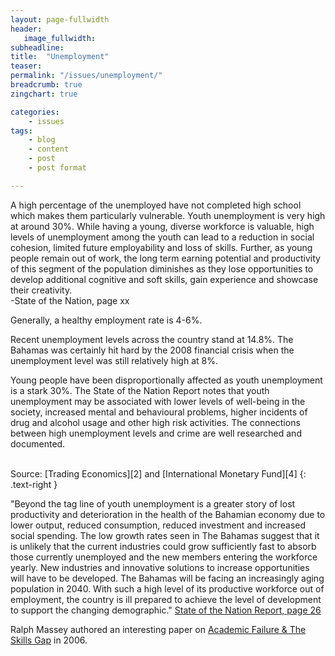 ```yaml
---
layout: page-fullwidth
header:
   image_fullwidth:
subheadline:
title:  "Unemployment"
teaser: 
permalink: "/issues/unemployment/"
breadcrumb: true
zingchart: true

categories:
    - issues
tags:
    - blog
    - content
    - post
    - post format

---
```

>
A high percentage of the unemployed have not completed high school which makes them particularly vulnerable. Youth unemployment is very high at around 30%. While having a young, diverse workforce is valuable, high levels of unemployment among the youth can lead to a reduction in social cohesion, limited future employability and loss of skills. Further, as young people remain out of work, the long term earning potential and productivity of this segment of the population diminishes as they lose opportunities to develop additional cognitive and soft skills, gain experience and showcase their creativity. 
<br/>-State of the Nation, page xx

Generally, a healthy employment rate is 4-6%.

Recent unemployment levels across the country stand at 14.8%. The Bahamas was certainly hit hard by the 2008 financial crisis when the unemployment level was still relatively high at 8%.

Young people have been disproportionally affected as youth unemployment is a stark 30%. The State of the Nation Report notes that youth unemployment may be associated with lower levels of well-being in the society, increased mental and behavioural problems, higher incidents of drug and alcohol usage and other high risk activities. The connections between high unemployment levels and crime are well researched and documented.

<div id="chartDiv"></div>
<br/>
Source: [Trading Economics][2] and [International Monetary Fund][4]
{: .text-right }

"Beyond the tag line of youth unemployment is a greater story of lost productivity and deterioration in the health of the Bahamian economy due to lower output, reduced consumption, reduced investment and increased social spending. The low growth rates seen in The Bahamas suggest that it is unlikely that the current industries could grow sufficiently fast to absorb those currently unemployed and the new members entering the workforce yearly. New industries and innovative solutions to increase opportunities will have to be developed. The Bahamas will be facing an increasingly aging population in 2040. With such a high level of its productive workforce out of employment, the country is ill prepared to achieve the level of development to support the changing demographic." [State of the Nation Report, page 26][1]

<!-- Unemployment Graph -->
<!--Note: Comments using javascript convention (//) will result in build errors-->
<script>
	var chartData = {
      type: "bar",
      title: {
        text: "Unemployment in the Bahamas by Year"
    },
    "scale-x": {
    	"items-overlap": false,
    	label: {
    		text: "Year"
    	},
    	values: [2006, 2007, 2008, 2009, 2010, 2011, 2012, 2013, 2014, 2015] 
    },
    "scale-y":{
    	label: {
    		text: "Unemployment-rate"
    	},
    	format: "%v%"
    },
    "crosshair-x":{
    	plotLabel:{
          "text": "%t - %v%"
    	}
    },
    plot:{
    	tooltip:{
    		visible : false
    	}
    },
      series: [
      { 
      	values: [7.6, 7.9, 8.7, 14.2, 15.1, 13.7, 14.0, 15.4, 15.7, 14.8],
      	backgroundColor:"#0011AB",
      	text: "Unemployment-rate"
      }
      ]
  };
    zingchart.render({
    	id: "chartDiv",
    	data: chartData,
    	height: 400,
    });
</script>

Ralph Massey authored an interesting paper on [Academic Failure & The Skills Gap][3] in 2006.

[1]: http://www.vision2040bahamas.org/media/uploads/State_of_the_Nation_Summary_Report.pdf
[2]: http://www.tradingeconomics.com/bahamas/unemployment-rate
[3]: http://www.nassauinstitute.org/files/AcademicFailure&SkilsGap3.pdf
[4]: http://www.indexmundi.com/the_bahamas/unemployment_rate.html